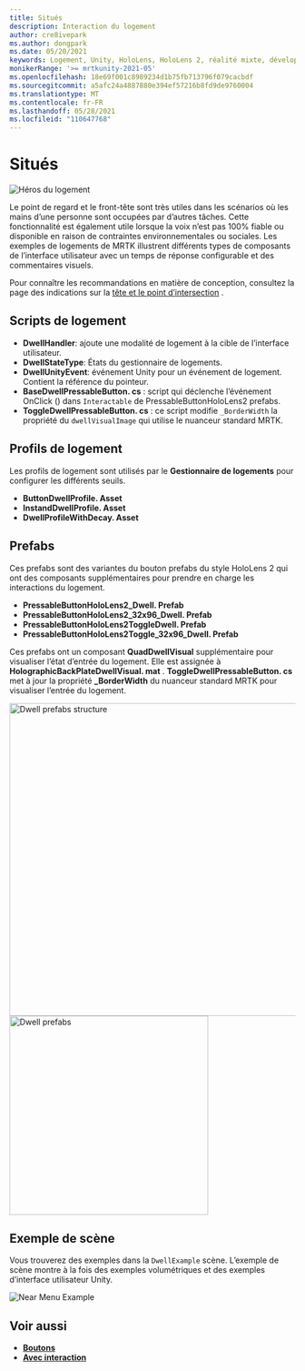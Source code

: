 ```yaml
---
title: Situés
description: Interaction du logement
author: cre8ivepark
ms.author: dongpark
ms.date: 05/20/2021
keywords: Logement, Unity, HoloLens, HoloLens 2, réalité mixte, développement, MRTK
monikerRange: '>= mrtkunity-2021-05'
ms.openlocfilehash: 18e69f001c8989234d1b75fb713796f079cacbdf
ms.sourcegitcommit: a5afc24a4887880e394ef57216b8fd9de9760004
ms.translationtype: MT
ms.contentlocale: fr-FR
ms.lasthandoff: 05/28/2021
ms.locfileid: "110647768"
---
```

# <a name="dwell"></a>Situés

![Héros du logement](../images/dwell/MRTK_UX_Dwell.png)

Le point de regard et le front-tête sont très utiles dans les scénarios où les mains d’une personne sont occupées par d’autres tâches. Cette fonctionnalité est également utile lorsque la voix n’est pas 100% fiable ou disponible en raison de contraintes environnementales ou sociales.
Les exemples de logements de MRTK illustrent différents types de composants de l’interface utilisateur avec un temps de réponse configurable et des commentaires visuels.

Pour connaître les recommandations en matière de conception, consultez la page des indications sur la [tête et le point d’intersection](/windows/mixed-reality/design/gaze-and-dwell-head) .

## <a name="dwell-scripts"></a>Scripts de logement

- **DwellHandler**: ajoute une modalité de logement à la cible de l’interface utilisateur.
- **DwellStateType**: États du gestionnaire de logements.
- **DwellUnityEvent**: événement Unity pour un événement de logement. Contient la référence du pointeur.
- **BaseDwellPressableButton. cs** : script qui déclenche l’événement OnClick () dans `Interactable` de PressableButtonHoloLens2 prefabs.
- **ToggleDwellPressableButton. cs** : ce script modifie `_BorderWidth` la propriété du `dwellVisualImage` qui utilise le nuanceur standard MRTK.

## <a name="dwell-profiles"></a>Profils de logement
Les profils de logement sont utilisés par le **Gestionnaire de logements** pour configurer les différents seuils.
- **ButtonDwellProfile. Asset**
- **InstandDwellProfile. Asset**
- **DwellProfileWithDecay. Asset**

## <a name="prefabs"></a>Prefabs

Ces prefabs sont des variantes du bouton prefabs du style HoloLens 2 qui ont des composants supplémentaires pour prendre en charge les interactions du logement.

- **PressableButtonHoloLens2_Dwell. Prefab**
- **PressableButtonHoloLens2_32x96_Dwell. Prefab**
- **PressableButtonHoloLens2ToggleDwell. Prefab**
- **PressableButtonHoloLens2Toggle_32x96_Dwell. Prefab**

Ces prefabs ont un composant **QuadDwellVisual** supplémentaire pour visualiser l’état d’entrée du logement. Elle est assignée à **HolographicBackPlateDwellVisual. mat** . **ToggleDwellPressableButton. cs** met à jour la propriété **_BorderWidth** du nuanceur standard MRTK pour visualiser l’entrée du logement.

<img src="../images/dwell/MRTK_UX_Dwell_Prefabs_Structure.png" alt="Dwell prefabs structure" width="550px">
<img src="../images/dwell/MRTK_UX_Dwell_Prefabs.png" alt="Dwell prefabs" width="350px">

## <a name="example-scene"></a>Exemple de scène

Vous trouverez des exemples dans la `DwellExample` scène. L’exemple de scène montre à la fois des exemples volumétriques et des exemples d’interface utilisateur Unity.

<img src="../images/dwell/MRTK_UX_Dwell_Examples.png" alt="Near Menu Example">

## <a name="see-also"></a>Voir aussi

- [**Boutons**](button.md)
- [**Avec interaction**](interactable.md)
